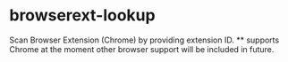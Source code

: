 # browserext-lookup
Scan Browser Extension (Chrome) by providing extension ID.
** supports Chrome at the moment other browser support will be included in future.
